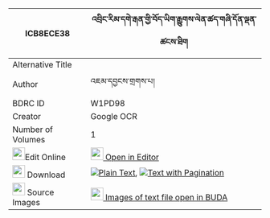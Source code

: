 |ICB8ECE38|འབྲིང་རིམ་དགེ་རྒན་གྱི་བོད་ཡིག་རྒྱུགས་ལེན་ཚད་གཞི་དོན་ལྡན་ཚངས་ཐིག 
| --- | --- 
|Alternative Title |
|Author| འཇམ་དབྱངས་གྲགས་པ།
|BDRC ID | W1PD98
|Creator | Google OCR
|Number of Volumes| 1
|<img width="25" src="https://img.icons8.com/color/25/000000/edit-property.png">Edit Online| [<img width="25" src="https://avatars.githubusercontent.com/u/45091458?s=200&v=4"> Open in Editor](http://editor.openpecha.org/ICB8ECE38)
|<img width="25" src="https://img.icons8.com/fluent/48/000000/download-2.png"/>  Download | [![](https://img.icons8.com/color/20/000000/txt.png)Plain Text](https://github.com/Openpecha/ICB8ECE38/releases/download/v1/dringrim_gegen_gyi_boyik_gyukl_plain_ICB8ECE38.zip), [![](https://img.icons8.com/color/20/000000/txt.png)Text with Pagination](https://github.com/Openpecha/ICB8ECE38/releases/download/v1/dringrim_gegen_gyi_boyik_gyukl_pages_ICB8ECE38.zip)
|<img width="25" src="https://img.icons8.com/plasticine/100/000000/pictures-folder.png"/>  Source Images | [<img width="25" src="https://library.bdrc.io/icons/BUDA-small.svg"> Images of text file open in BUDA](https://library.bdrc.io/show/bdr:W1PD98)